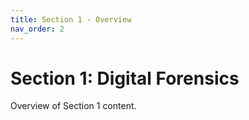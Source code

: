 ```yaml
---
title: Section 1 - Overview
nav_order: 2
---
```


# Section 1: Digital Forensics

Overview of Section 1 content.
